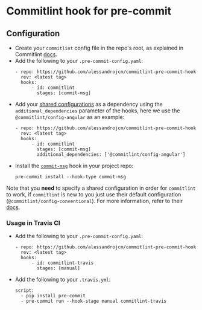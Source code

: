 # Commitlint hook for pre-commit

## Configuration

* Create your `commitlint` config file in the repo's root, as explained in Commitlint [docs](https://commitlint.js.org/#/reference-configuration).
* Add the following to your `.pre-commit-config.yaml`:
    ```
    - repo: https://github.com/alessandrojcm/commitlint-pre-commit-hook
      rev: <latest tag>
      hooks:
          - id: commitlint
            stages: [commit-msg]
    ```
* Add your [shared configurations](https://commitlint.js.org/#/reference-configuration?id=shareable-configuration) as a
  dependency using the `additional_dependencies` parameter of the hooks, here we use the `@commitlint/config-angular`
  as an example:
    ```
    - repo: https://github.com/alessandrojcm/commitlint-pre-commit-hook
      rev: <latest tag>
      hooks:
          - id: commitlint
            stages: [commit-msg]
            additional_dependencies: ['@commitlint/config-angular']
    ```
- Install the [`commit-msg`](https://pre-commit.com/#pre-commit-for-commit-messages) hook in your project repo:
    ```shell
    pre-commit install --hook-type commit-msg
    ```
  
Note that you **need** to specify a shared configuration in order for `commitlint` to work, if `commitlint` is new to you
just use their default configuration (`@commitlint/config-conventional`). For more information, refer to their [docs](https://commitlint.js.org/#/?id=getting-started).

### Usage in Travis CI

- Add the following to your `.pre-commit-config.yaml`:
    ```
    - repo: https://github.com/alessandrojcm/commitlint-pre-commit-hook
      rev: <latest tag>
      hooks:
          - id: commitlint-travis
            stages: [manual]
    ```
- Add the following to your `.travis.yml`:
    ```
    script:
      - pip install pre-commit
      - pre-commit run --hook-stage manual commitlint-travis
    ```
